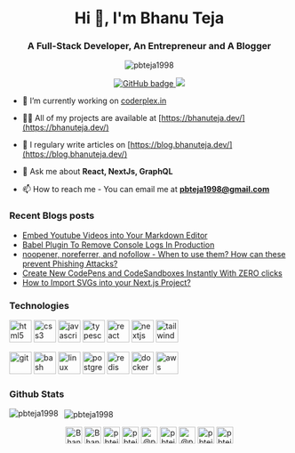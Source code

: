 <h1 align="center">Hi 👋, I'm Bhanu Teja</h1>
<h3 align="center">A Full-Stack Developer, An Entrepreneur and A Blogger</h3>

<p align="center"> <img src="https://komarev.com/ghpvc/?username=pbteja1998" alt="pbteja1998" /> </p>

<p align="center">
  <a href="https://github.com/pbteja1998?tab=followers">
    <img src="https://img.shields.io/github/followers/pbteja1998?label=Followers&logo=GitHub&style=for-the-badge" alt="GitHub badge" />
  </a>
  <a href="http://twitter.com/pbteja1998">
    <img src="https://img.shields.io/twitter/follow/pbteja1998?label=Twitter&logo=twitter&style=for-the-badge" />
  </a>
</p>

- 🔭 I’m currently working on [coderplex.in](https://coderplex.in)

- 👨‍💻 All of my projects are available at [https://bhanuteja.dev/](https://bhanuteja.dev/)

- 📝 I regulary write articles on [https://blog.bhanuteja.dev/](https://blog.bhanuteja.dev/)

- 💬 Ask me about **React, NextJs, GraphQL**

- 📫 How to reach me - You can email me at **pbteja1998@gmail.com** 

### Recent Blogs posts
<!-- BLOG-POST-LIST:START -->
- [Embed Youtube Videos into Your Markdown Editor](https://blog.bhanuteja.dev/embed-youtube-videos-into-your-markdown-editor-cke6g9une00b6yjs12z391ijr)
- [Babel Plugin To Remove Console Logs In Production](https://blog.bhanuteja.dev/babel-plugin-to-remove-console-logs-in-production-cke1t16g000e5hqs182ma3p3e)
- [noopener, noreferrer, and nofollow - When to use them? How can these prevent Phishing Attacks?](https://blog.bhanuteja.dev/noopener-noreferrer-and-nofollow-when-to-use-them-how-can-these-prevent-phishing-attacks-ckdzyjvqa0057des1hyyo3sfy)
- [Create New CodePens and CodeSandboxes Instantly With ZERO clicks](https://blog.bhanuteja.dev/create-new-codepens-and-codesandboxes-instantly-with-zero-clicks-ckdx9ml7e03imids1c3gd0ph7)
- [How to Import SVGs into your Next.js Project?](https://blog.bhanuteja.dev/how-to-import-svgs-into-your-nextjs-project-ckdx1m6jf033ajas1dzdh2zmp)
<!-- BLOG-POST-LIST:END -->

### Technologies
<p>
    <img src="https://devicons.github.io/devicon/devicon.git/icons/html5/html5-original-wordmark.svg" alt="html5" width="40" height="40"/>
    <img src="https://devicons.github.io/devicon/devicon.git/icons/css3/css3-original-wordmark.svg" alt="css3" width="40" height="40"/>
    <img src="https://devicons.github.io/devicon/devicon.git/icons/javascript/javascript-original.svg" alt="javascript" width="40" height="40"/>
    <img src="https://devicons.github.io/devicon/devicon.git/icons/typescript/typescript-original.svg" alt="typescript" width="40" height="40"/>
    <img src="https://devicons.github.io/devicon/devicon.git/icons/react/react-original-wordmark.svg" alt="react" width="40" height="40"/>
    <img src="https://cdn.worldvectorlogo.com/logos/nextjs-3.svg" alt="nextjs" width="40" height="40"/>
    <img src="https://www.vectorlogo.zone/logos/tailwindcss/tailwindcss-icon.svg" alt="tailwind" width="40" height="40"/>     
</p>
<p>
    <img src="https://www.vectorlogo.zone/logos/git-scm/git-scm-icon.svg" alt="git" width="40" height="40"/>
    <img src="https://www.vectorlogo.zone/logos/gnu_bash/gnu_bash-icon.svg" alt="bash" width="40" height="40"/>
    <img src="https://devicons.github.io/devicon/devicon.git/icons/linux/linux-original.svg" alt="linux" width="40" height="40"/>
    <img src="https://devicons.github.io/devicon/devicon.git/icons/postgresql/postgresql-original-wordmark.svg" alt="postgresql" width="40" height="40"/>  
    <img src="https://devicons.github.io/devicon/devicon.git/icons/redis/redis-original-wordmark.svg" alt="redis" width="40" height="40"/>
    <img src="https://devicons.github.io/devicon/devicon.git/icons/docker/docker-original-wordmark.svg" alt="docker" width="40" height="40"/>
    <img src="https://devicons.github.io/devicon/devicon.git/icons/amazonwebservices/amazonwebservices-original-wordmark.svg" alt="aws" width="40" height="40"/>         
</p>

### Github Stats

<p>
    <img align="left" src="https://github-readme-stats.vercel.app/api/top-langs/?username=pbteja1998&layout=compact&hide=html" alt="pbteja1998" />
</p>

<p>&nbsp;
    <img align="center" src="https://github-readme-stats.vercel.app/api?username=pbteja1998&show_icons=true" alt="pbteja1998" />
</p>

<p align="center">
    <a href="https://bhanuteja.dev" target="blank"><img align="center" src="https://github.com/pbteja1998/pbteja1998/blob/master/images/logo.png" alt="Bhanu Teja's Portfolio" height="30" width="30" /></a>
    <a href="https://blog.bhanuteja.dev" target="blank"><img align="center" src="https://cdn.hashnode.com/res/hashnode/image/upload/v1592752137870/scHk9tTaA.png" alt="Bhanu Teja's Blog" height="30" width="30" /></a>
    <a href="https://linkedin.com/in/pbteja1998" target="blank"><img align="center" src="https://cdn.jsdelivr.net/npm/simple-icons@3.0.1/icons/linkedin.svg" alt="pbteja1998" height="30" width="30" /></a>
    <a href="https://twitter.com/pbteja1998" target="blank"><img align="center" src="https://cdn.jsdelivr.net/npm/simple-icons@3.0.1/icons/twitter.svg" alt="pbteja1998" height="30" width="30" /></a>
    <a href="https://hashnode.com/@pbteja1998" target="blank"><img align="center" src="https://cdn.hashnode.com/res/hashnode/image/upload/v1592752137870/scHk9tTaA.png" alt="@pbteja1998" height="30" width="30" /></a>
    <a href="https://dev.to/pbteja1998" target="blank"><img align="center" src="https://cdn.jsdelivr.net/npm/simple-icons@3.0.1/icons/dev-dot-to.svg" alt="pbteja1998" height="30" width="30" /></a>
    <a href="https://medium.com/@pbteja1998" target="blank"><img align="center" src="https://cdn.jsdelivr.net/npm/simple-icons@3.0.1/icons/medium.svg" alt="@pbteja1998" height="30" width="30" /></a>    
    <a href="https://codepen.io/pbteja1998" target="blank"><img align="center" src="https://cdn.jsdelivr.net/npm/simple-icons@3.0.1/icons/codepen.svg" alt="pbteja1998" height="30" width="30" /></a>
    <a href="https://codesandbox.com/pbteja1998" target="blank"><img align="center" src="https://cdn.jsdelivr.net/npm/simple-icons@3.0.1/icons/codesandbox.svg" alt="pbteja1998" height="30" width="30" /></a>
</p>
